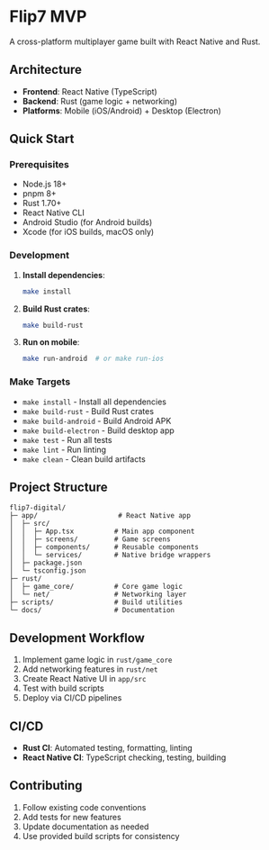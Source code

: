 # Flip7 MVP

A cross-platform multiplayer game built with React Native and Rust.

## Architecture

- **Frontend**: React Native (TypeScript)
- **Backend**: Rust (game logic + networking)
- **Platforms**: Mobile (iOS/Android) + Desktop (Electron)

## Quick Start

### Prerequisites

- Node.js 18+
- pnpm 8+
- Rust 1.70+
- React Native CLI
- Android Studio (for Android builds)
- Xcode (for iOS builds, macOS only)

### Development

1. **Install dependencies**:
   ```bash
   make install
   ```

2. **Build Rust crates**:
   ```bash
   make build-rust
   ```

3. **Run on mobile**:
   ```bash
   make run-android  # or make run-ios
   ```

### Make Targets

- `make install` - Install all dependencies
- `make build-rust` - Build Rust crates
- `make build-android` - Build Android APK
- `make build-electron` - Build desktop app
- `make test` - Run all tests
- `make lint` - Run linting
- `make clean` - Clean build artifacts

## Project Structure

```
flip7-digital/
├─ app/                    # React Native app
│  ├─ src/
│  │  ├─ App.tsx          # Main app component
│  │  ├─ screens/         # Game screens
│  │  ├─ components/      # Reusable components
│  │  └─ services/        # Native bridge wrappers
│  ├─ package.json
│  └─ tsconfig.json
├─ rust/
│  ├─ game_core/          # Core game logic
│  └─ net/                # Networking layer
├─ scripts/               # Build utilities
└─ docs/                  # Documentation
```

## Development Workflow

1. Implement game logic in `rust/game_core`
2. Add networking features in `rust/net`
3. Create React Native UI in `app/src`
4. Test with build scripts
5. Deploy via CI/CD pipelines

## CI/CD

- **Rust CI**: Automated testing, formatting, linting
- **React Native CI**: TypeScript checking, testing, building

## Contributing

1. Follow existing code conventions
2. Add tests for new features
3. Update documentation as needed
4. Use provided build scripts for consistency